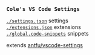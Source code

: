 <samp><b>Cole's VS Code Settings</b></samp>

[`./settings.json`](./settings.json) settings<br>
[`./extensions.json`](./extensions.json) extensions<br>
[`./global.code-snippets`](./global.code-snippets) snippets

extends [antfu/vscode-settings](https://github.com/antfu/vscode-settings)
